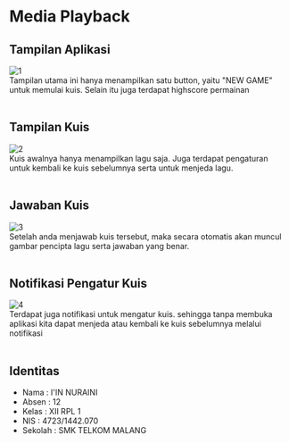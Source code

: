 ## <h1>Media Playback</h1>

## Tampilan Aplikasi<br>
![1](https://user-images.githubusercontent.com/22194513/29156641-df06295a-7e07-11e7-94af-35bfdbc08446.png)<br>
Tampilan utama ini hanya menampilkan satu button, yaitu "NEW GAME" untuk memulai kuis. Selain itu juga terdapat highscore permainan<br><br>
## Tampilan Kuis<br>
![2](https://user-images.githubusercontent.com/22194513/29156640-df063a58-7e07-11e7-8a59-caf054cc6255.png)<br>
Kuis awalnya hanya menampilkan lagu saja. Juga terdapat pengaturan untuk kembali ke kuis sebelumnya serta untuk menjeda lagu.<br><br>
## Jawaban Kuis<br>
![3](https://user-images.githubusercontent.com/22194513/29156639-df056a06-7e07-11e7-93b2-cb808ae5832d.png)<br>
Setelah anda menjawab kuis tersebut, maka secara otomatis akan muncul gambar pencipta lagu serta jawaban yang benar.<br><br>
## Notifikasi Pengatur Kuis<br>
![4](https://user-images.githubusercontent.com/22194513/29156642-df07fe2e-7e07-11e7-9a47-1ccbcd0358ea.png)<br>
Terdapat juga notifikasi untuk mengatur kuis. sehingga tanpa membuka aplikasi kita dapat menjeda atau kembali ke kuis sebelumnya melalui notifikasi<br><br>

## Identitas
* Nama : I'IN NURAINI <br>
* Absen : 12 <br>
* Kelas : XII RPL 1 <br> 
* NIS : 4723/1442.070 <br>
* Sekolah : SMK TELKOM MALANG
